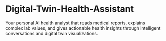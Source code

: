 # Digital-Twin-Health-Assistant
Your personal AI health analyst that reads medical reports, explains complex lab values, and gives actionable health insights through intelligent conversations and digital twin visualizations.
